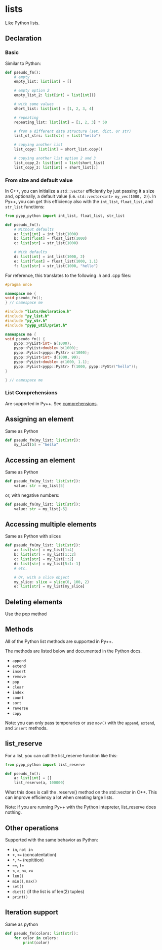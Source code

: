 # lists

Like Python lists.

## Declaration

### Basic
Similar to Python:

```python
def pseudo_fn():
    # empty
    empty_list: list[int] = []

    # empty option 2
    empty_list_2: list[int] = list[int]()

    # with some values
    short_list: list[int] = [1, 2, 3, 4]

    # repeating
    repeating_list: list[int] = [1, 2, 3] * 50

    # from a different data structure (set, dict, or str)
    list_of_strs: list[str] = list("hello")

    # copying another list
    list_copy: list[int] = short_list.copy()

    # copying another list option 2 and 3
    list_copy_2: list[int] = list(short_list)
    list_copy_3: list[int] = short_list[:]
```

### From size and default value
In C++, you can initialize a `std::vector` efficiently by just passing it a size and, optionally, a default value (i.e. `std::vector<int> my_vec(1000, 2)`). In Py++, you can get this efficiency also with the `int_list`, `float_list`, and `str_list` functions:

```python
from pypp_python import int_list, float_list, str_list

def pseudo_fn():
    # Without defaults
    a: list[int] = int_list(1000)
    b: list[float] = float_list(1000)
    c: list[str] = str_list(1000)

    # With defaults
    d: list[int] = int_list(1000, 2)
    e: list[float] = float_list(1000, 1.1)
    f: list[str] = str_list(1000, "hello")
```

For reference, this translates to the following .h and .cpp files:

```cpp
#pragma once

namespace me {
void pseudo_fn();
} // namespace me
```

```cpp
#include "lists/declaration.h"
#include "py_list.h"
#include "py_str.h"
#include "pypp_util/print.h"

namespace me {
void pseudo_fn() {
    pypp::PyList<int> a(1000);
    pypp::PyList<double> b(1000);
    pypp::PyList<pypp::PyStr> c(1000);
    pypp::PyList<int> d(1000, 99);
    pypp::PyList<double> e(1000, 1.1);
    pypp::PyList<pypp::PyStr> f(1000, pypp::PyStr("hello"));
}

} // namespace me
```

### List Comprehensions

Are supported in Py++. See [comprehensions](comprehensions.md).


## Assigning an element

Same as Python
```python
def pseudo_fn(my_list: list[str]):
    my_list[5] = "hello"
```

## Accessing an element

Same as Python
```python
def pseudo_fn(my_list: list[str]):
    value: str = my_list[5]
```

or, with negative numbers:

```python
def pseudo_fn(my_list: list[str]):
    value: str = my_list[-5]
```

## Accessing multiple elements

Same as Python with slices

```python
def pseudo_fn(my_list: list[str]):
    a: list[str] = my_list[1:4]
    b: list[str] = my_list[1::2]
    c: list[str] = my_list[::2]
    d: list[str] = my_list[5:1:-1]
    # etc.

    # Or, with a slice object
    my_slice: slice = slice(0, 100, 2)
    e: list[str] = my_list[my_slice]
```

## Deleting elements

Use the pop method

## Methods

All of the Python list methods are supported in Py++.

The methods are listed below and documented in the Python docs.
- `append`
- `extend`
- `insert`
- `remove`
- `pop`
- `clear`
- `index`
- `count`
- `sort`
- `reverse`
- `copy`

Note: you can only pass temporaries or use `mov()` with the `append`, `extend`, and `insert` methods.

## list_reserve

For a list, you can call the list_reserve function like this:

```python
from pypp_python import list_reserve

def pseudo_fn():
    a: list[int] = []
    list_reserve(a, 100000)
```

What this does is call the .reserve() method on the std::vector in C++. This can improve efficiency a lot when creating large lists.

Note: if you are running Py++ with the Python intepreter, list_reserve does nothing.

## Other operations

Supported with the same behavior as Python:

- `in`, `not in`
- `+`, `+=` (concatentation)
- `*`, `*=` (repitition)
- `==`, `!=`
- `<`, `>`, `<=`, `>=`
- `len()`
- `min()`, `max()`
- `set()` 
- `dict()` (if the list is of len(2) tuples)
- `print()`

## Iteration support

Same as python

```python
def pseudo_fn(colors: list[str]):
    for color in colors:
        print(color)
```